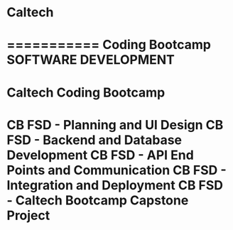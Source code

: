 # Caltech
===========
Coding Bootcamp
SOFTWARE DEVELOPMENT
==============================================
Caltech Coding Bootcamp
==============================================
CB FSD - Planning and UI Design
CB FSD - Backend and Database Development
CB FSD - API End Points and Communication
CB FSD - Integration and Deployment
CB FSD - Caltech Bootcamp Capstone Project
==============================================

